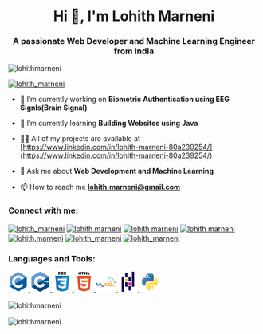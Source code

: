 
<h1 align="center">Hi 👋, I'm Lohith Marneni</h1>
<h3 align="center">A passionate Web Developer and Machine Learning Engineer from India</h3>

<p align="left"> <img src="https://komarev.com/ghpvc/?username=lohithmarneni&label=Profile%20views&color=0e75b6&style=flat" alt="lohithmarneni" /> </p>

<p align="left"> <a href="https://twitter.com/lohith_marneni" target="blank"><img src="https://img.shields.io/twitter/follow/lohith_marneni?logo=twitter&style=for-the-badge" alt="lohith_marneni" /></a> </p>

- 🔭 I’m currently working on **Biometric Authentication using EEG Signls(Brain Signal)**

- 🌱 I’m currently learning **Building Websites using Java**

- 👨‍💻 All of my projects are available at [https://www.linkedin.com/in/lohith-marneni-80a239254/](https://www.linkedin.com/in/lohith-marneni-80a239254/)

- 💬 Ask me about **Web Development and Machine Learning**

- 📫 How to reach me **lohith.marneni@gmail.com**

<h3 align="left">Connect with me:</h3>
<p align="left">
<a href="https://twitter.com/lohith_marneni" target="blank"><img align="center" src="https://raw.githubusercontent.com/rahuldkjain/github-profile-readme-generator/master/src/images/icons/Social/twitter.svg" alt="lohith_marneni" height="30" width="40" /></a>
<a href="https://linkedin.com/in/lohith marneni" target="blank"><img align="center" src="https://raw.githubusercontent.com/rahuldkjain/github-profile-readme-generator/master/src/images/icons/Social/linked-in-alt.svg" alt="lohith marneni" height="30" width="40" /></a>
<a href="https://kaggle.com/lohith marneni" target="blank"><img align="center" src="https://raw.githubusercontent.com/rahuldkjain/github-profile-readme-generator/master/src/images/icons/Social/kaggle.svg" alt="lohith marneni" height="30" width="40" /></a>
<a href="https://fb.com/lohith marneni" target="blank"><img align="center" src="https://raw.githubusercontent.com/rahuldkjain/github-profile-readme-generator/master/src/images/icons/Social/facebook.svg" alt="lohith marneni" height="30" width="40" /></a>
<a href="https://instagram.com/lohith.marneni" target="blank"><img align="center" src="https://raw.githubusercontent.com/rahuldkjain/github-profile-readme-generator/master/src/images/icons/Social/instagram.svg" alt="lohith.marneni" height="30" width="40" /></a>
<a href="https://www.codechef.com/users/lohith_marneni" target="blank"><img align="center" src="https://cdn.jsdelivr.net/npm/simple-icons@3.1.0/icons/codechef.svg" alt="lohith_marneni" height="30" width="40" /></a>
<a href="https://www.leetcode.com/lohith_marneni" target="blank"><img align="center" src="https://raw.githubusercontent.com/rahuldkjain/github-profile-readme-generator/master/src/images/icons/Social/leet-code.svg" alt="lohith_marneni" height="30" width="40" /></a>
</p>

<h3 align="left">Languages and Tools:</h3>
<p align="left"> <a href="https://www.cprogramming.com/" target="_blank" rel="noreferrer"> <img src="https://raw.githubusercontent.com/devicons/devicon/master/icons/c/c-original.svg" alt="c" width="40" height="40"/> </a> <a href="https://www.w3schools.com/cpp/" target="_blank" rel="noreferrer"> <img src="https://raw.githubusercontent.com/devicons/devicon/master/icons/cplusplus/cplusplus-original.svg" alt="cplusplus" width="40" height="40"/> </a> <a href="https://www.w3schools.com/css/" target="_blank" rel="noreferrer"> <img src="https://raw.githubusercontent.com/devicons/devicon/master/icons/css3/css3-original-wordmark.svg" alt="css3" width="40" height="40"/> </a> <a href="https://www.w3.org/html/" target="_blank" rel="noreferrer"> <img src="https://raw.githubusercontent.com/devicons/devicon/master/icons/html5/html5-original-wordmark.svg" alt="html5" width="40" height="40"/> </a> <a href="https://www.mysql.com/" target="_blank" rel="noreferrer"> <img src="https://raw.githubusercontent.com/devicons/devicon/master/icons/mysql/mysql-original-wordmark.svg" alt="mysql" width="40" height="40"/> </a> <a href="https://pandas.pydata.org/" target="_blank" rel="noreferrer"> <img src="https://raw.githubusercontent.com/devicons/devicon/2ae2a900d2f041da66e950e4d48052658d850630/icons/pandas/pandas-original.svg" alt="pandas" width="40" height="40"/> </a> <a href="https://www.python.org" target="_blank" rel="noreferrer"> <img src="https://raw.githubusercontent.com/devicons/devicon/master/icons/python/python-original.svg" alt="python" width="40" height="40"/> </a> </p>

<p><img align="center" src="https://github-readme-stats.vercel.app/api/top-langs?username=lohithmarneni&show_icons=true&locale=en&layout=compact" alt="lohithmarneni" /></p>

<p><img align="center" src="https://github-readme-streak-stats.herokuapp.com/?user=lohithmarneni&" alt="lohithmarneni" /></p>
